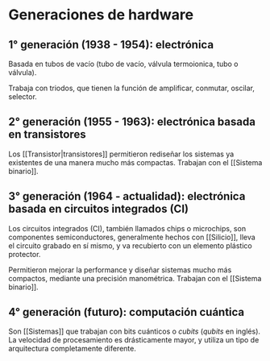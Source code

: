 # Generaciones de hardware

## 1° generación (1938 - 1954): electrónica

Basada en tubos de vacío (tubo de vacío, válvula termoionica, tubo o válvula).

Trabaja con triodos, que tienen la función de amplificar, conmutar, oscilar, selector.

## 2° generación (1955 - 1963): electrónica basada en transistores

Los [[Transistor|transistores]] permitieron rediseñar los sistemas ya existentes de una manera mucho más compactas. Trabajan con el [[Sistema binario]].

## 3° generación (1964 - actualidad): electrónica basada en circuitos integrados (CI)

Los circuitos integrados (CI), también llamados chips o microchips, son componentes semiconductores, generalmente hechos con [[Silicio]], lleva el circuito grabado en sí mismo, y va recubierto con un elemento plástico protector.

Permitieron mejorar la performance y diseñar sistemas mucho más compactos, mediante una precisión manométrica. Trabajan con el [[Sistema binario]].

## 4° generación (futuro): computación cuántica

Son [[Sistemas]] que trabajan con bits cuánticos o *cubits* (*qubits* en inglés). La velocidad de procesamiento es drásticamente mayor, y utiliza un tipo de arquitectura completamente diferente.
